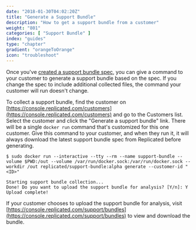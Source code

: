 ```yaml
---
date: "2018-01-30T04:02:20Z"
title: "Generate a Support Bundle"
description: "How to get a support bundle from a customer"
weight: "801"
categories: [ "Support Bundle" ]
index: "guides"
type: "chapter"
gradient: "orangeToOrange"
icon: "troubleshoot"
---
```


Once you've [created a support bundle spec](./spec), you can give a command to your customer to generate a support bundle based on the spec. If you change the spec to include additional collected files, the command your customer will run doesn't change.

To collect a support bundle, find the customer on [https://console.replicated.com/customers](https://console.replicated.com/customers) and go to the Customers list. Select the customer and click the "Generate a support bundle" link. There will be a single `docker run` command that's customized for this one customer. Give this command to your customer, and when they run it, it will always download the latest support bundle spec from Replicated before generating.

```shell
$ sudo docker run --interactive --tty --rm --name support-bundle --volume $PWD:/out --volume /var/run/docker.sock:/var/run/docker.sock --workdir /out replicated/support-bundle:alpha generate --customer-id "<ID>"

Starting support bundle collection...
Done! Do you want to upload the support bundle for analysis? [Y/n]: Y
Upload complete!
```

If your customer chooses to upload the support bundle for analysis, visit [https://console.replicated.com/support/bundles](https://console.replicated.com/support/bundles) to view and download the bundle.